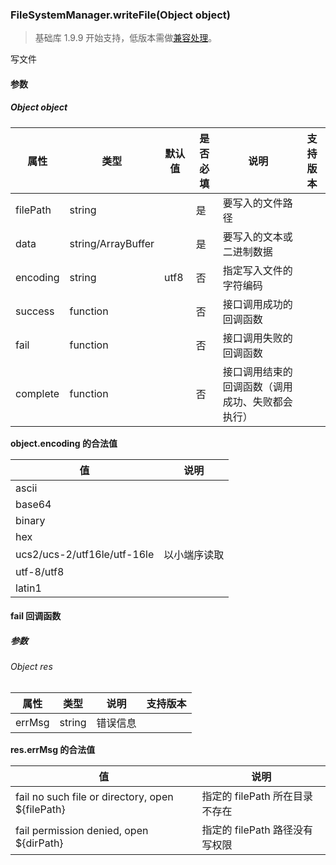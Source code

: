 <!-- https://developers.weixin.qq.com/miniprogram/dev/api/file/FileSystemManager.writeFile.html -->

### FileSystemManager.writeFile(Object object)

> 基础库 1.9.9 开始支持，低版本需做[兼容处理](https://developers.weixin.qq.com/miniprogram/dev/framework/compatibility.html)。

写文件

#### 参数

##### Object object

  属性       |  类型                 |  默认值 | 是否必填|  说明                       | 支持版本
-------------|-----------------------|---------|---------|-----------------------------|---------
  filePath   |  string               |         |  是     |  要写入的文件路径           |         
  data       |  string/ArrayBuffer   |         |  是     |  要写入的文本或二进制数据   |         
  encoding   |  string               |  utf8   |  否     |  指定写入文件的字符编码     |         
  success    |  function             |         |  否     |  接口调用成功的回调函数     |         
  fail       |  function             |         |  否     |  接口调用失败的回调函数     |         
  complete   |  function             |         |  否     |接口调用结束的回调函数（调用成功、失败都会执行）|         

**object.encoding 的合法值**

  值                            |  说明     
--------------------------------|-----------
  ascii                         |           
  base64                        |           
  binary                        |           
  hex                           |           
  ucs2/ucs-2/utf16le/utf-16le   |以小端序读取
  utf-8/utf8                    |           
  latin1                        |           

#### fail 回调函数

##### 参数

###### Object res

  属性     |  类型     |  说明   | 支持版本
-----------|-----------|---------|---------
  errMsg   |  string   | 错误信息|         

**res.errMsg 的合法值**

  值                                                 |  说明                   
-----------------------------------------------------|-------------------------
  fail no such file or directory, open ${filePath}   |指定的 filePath 所在目录不存在
  fail permission denied, open ${dirPath}            |指定的 filePath 路径没有写权限
